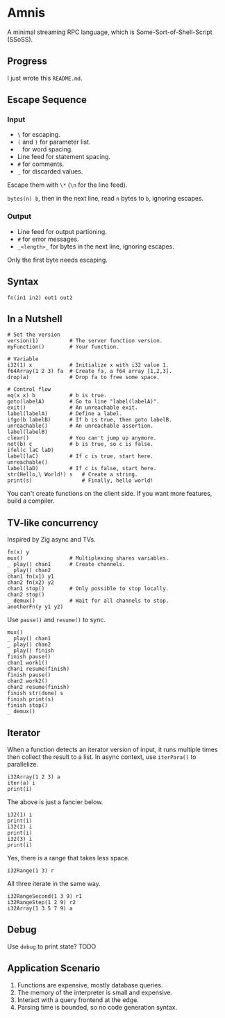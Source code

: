 # Amnis

A minimal streaming RPC language, which is Some-Sort-of-Shell-Script (SSoSS).

## Progress

I just wrote this `README.md`.

## Escape Sequence

### Input

* `\` for escaping.
* `(` and `)` for parameter list.
* ` ` for word spacing.
* Line feed for statement spacing.
* `#` for comments.
* `_` for discarded values.

Escape them with `\*` (`\n` for the line feed).

`bytes(n) b`, then in the next line, read `n` bytes to `b`, ignoring escapes.

### Output

* Line feed for output partioning.
* `#` for error messages.
* `_<length>_` for bytes in the next line, ignoring escapes.

Only the first byte needs escaping.

## Syntax

`fn(in1 in2) out1 out2`

## In a Nutshell

```
# Set the version
version(1)          # The server function version.
myFunction()        # Your function.

# Variable
i32(1) x            # Initialize x with i32 value 1.
f64Array(1 2 3) fa  # Create fa, a f64 array [1,2,3].
drop(a)             # Drop fa to free some space.

# Control flow
eq(x x) b           # b is true.
goto(labelA)        # Go to line "label(labelA)".
exit()              # An unreachable exit.
label(labelA)       # Define a label.
ifgo(b labelB)      # If b is true, then goto labelB.
unreachable()       # An unreachable assertion.
label(labelB)
clear()             # You can't jump up anymore.
not(b) c            # b is true, so c is false.
ifel(c laC laD)
label(laC)          # If c is true, start here.
unreachable()
label(laD)          # If c is false, start here.
str(Hello,\ World!) s   # Create a string.
print(s)                # Finally, hello world!
```

You can't create functions on the client side.
If you want more features, build a compiler.

## TV-like concurrency

Inspired by Zig async and TVs.

```
fn(x) y
mux()               # Multiplexing shares variables.
_ play() chan1      # Create channels.
_ play() chan2
chan1 fn(x1) y1
chan2 fn(x2) y2
chan1 stop()        # Only possible to stop locally.
chan2 stop()
_ demux()           # Wait for all channels to stop.
anotherFn(y y1 y2)
```

Use `pause()` and `resume()` to sync.

```
mux()
_ play() chan1
_ play() chan2
_ play() finish
finish pause()
chan1 work1()
chan1 resume(finish)
finish pause()
chan2 work2()
chan2 resume(finish)
finish str(done) s
finish print(s)
finish stop()
_ demux()
```

## Iterator

When a function detects an iterator version of input,
it runs multiple times then collect the result to a list.
In async context, use `iterPara()` to parallelize.

```
i32Array(1 2 3) a
iter(a) i
print(i)
```

The above is just a fancier below.

```
i32(1) i
print(i)
i32(2) i
print(i)
i32(3) i
print(i)
```

Yes, there is a range that takes less space.

```
i32Range(1 3) r
```

All three iterate in the same way.

```
i32RangeSecond(1 3 9) r1
i32RangeStep(1 2 9) r2
i32Array(1 3 5 7 9) a
```

## Debug

Use `debug` to print state? TODO

## Application Scenario

1. Functions are expensive, mostly database queries.
2. The memory of the interpreter is small and expensive.
3. Interact with a query frontend at the edge.
4. Parsing time is bounded, so no code generation syntax.

